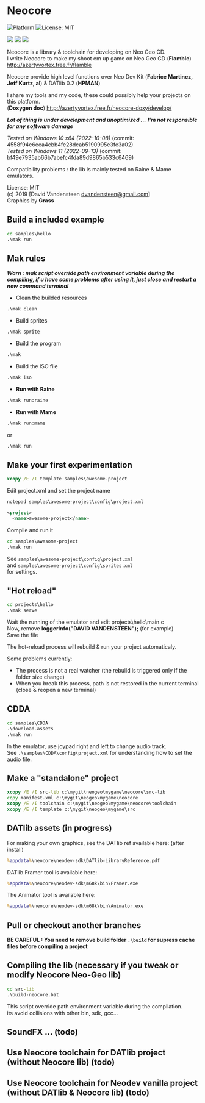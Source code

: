 # Neocore
![Platform](https://img.shields.io/badge/platform-%20%7C%20windows-lightgrey) ![License: MIT](https://img.shields.io/badge/License-MIT-green.svg)  
  
![](https://media.giphy.com/media/TLfbmyW3523z24WONz/giphy.gif) ![](https://media.giphy.com/media/iFUh5AEPD4XfvpsvJh/giphy.gif) ![](https://media.giphy.com/media/iJObJsdx6ud4zI7cS1/giphy.gif)

Neocore is a library &amp; toolchain for developing on Neo Geo CD.  
I write Neocore to make my shoot em up game on Neo Geo CD (**Flamble**) http://azertyvortex.free.fr/flamble  

Neocore provide high level functions over Neo Dev Kit (**Fabrice Martinez, Jeff Kurtz, al**) & DATlib 0.2 (**HPMAN**)  
  
I share my tools and my code, these could possibly help your projects on this platform.  
(**Doxygen doc**) http://azertyvortex.free.fr/neocore-doxy/develop/  
  
***Lot of thing is under development and unoptimized ...***
***I'm not responsible for any software damage***  
  
*Tested on Windows 10 x64 (2022-10-08)* (commit: 4558f94e6eea4cbb4fe28dcab5190995e3fe3a02)  
*Tested on Windows 11 (2022-09-13)* (commit: bf49e7935ab66b7abefc4fda89d9865b533c6469)
  
Compatibility problems : the lib is mainly tested on Raine & Mame emulators.    

License: MIT  
(c) 2019 [David Vandensteen <dvandensteen@gmail.com>]  
Graphics by **Grass**  
    
## Build a included example
```cmd
cd samples\hello
.\mak run
```
  
## Mak rules
___***Warn : mak script override path environment variable during the compiling, if u have some problems after using it, just close and restart a new command terminal***___

- Clean the builded resources
```cmd
.\mak clean
```
- Build sprites
```cmd
.\mak sprite
```
- Build the program
```cmd
.\mak
```
- Build the ISO file
```cmd
.\mak iso
```
- **Run with Raine**
```cmd
.\mak run:raine
```
- **Run with Mame**
```cmd
.\mak run:mame
```
or
```cmd
.\mak run
```
## Make your first experimentation
```cmd
xcopy /E /I template samples\awesome-project
```

Edit project.xml and set the project name  
```cmd
notepad samples\awesome-project\config\project.xml
```

```xml
<project>
  <name>awesome-project</name>
```

Compile and run it  

```cmd
cd samples\awesome-project
.\mak run
```

See `samples\awesome-project\config\project.xml`  
and `samples\awesome-project\config\sprites.xml`  
for settings.

## "Hot reload"
```cmd
cd projects\hello
.\mak serve
```
  
Wait the running of the emulator and edit projects\hello\main.c  
Now, remove **loggerInfo("DAVID VANDENSTEEN");** (for example)  
Save the file
  
The hot-reload process will rebuild & run your project automaticaly.
  
Some problems currently:  
* The process is not a real watcher (the rebuild is triggered only if the folder size change)  
* When you break this process, path is not restored in the current terminal (close & reopen a new terminal)  
    
## CDDA
``` cmd
cd samples\CDDA
.\download-assets
.\mak run
```
  
In the emulator, use joypad right and left to change audio track.  
See `.\samples\CDDA\config\project.xml` for understanding how to set the audio file.

## Make a "standalone" project
```cmd
xcopy /E /I src-lib c:\mygit\neogeo\mygame\neocore\src-lib
copy manifest.xml c:\mygit\neogeo\mygame\neocore
xcopy /E /I toolchain c:\mygit\neogeo\mygame\neocore\toolchain
xcopy /E /I template c:\mygit\neogeo\mygame\src
```
  
## DATlib assets (in progress)
For making your own graphics, see the DATlib ref available here: (after install)  
```cmd
%appdata%\neocore\neodev-sdk\DATlib-LibraryReference.pdf
```
  
DATlib Framer tool is available here:  
```cmd
%appdata%\neocore\neodev-sdk\m68k\bin\Framer.exe
```
The Animator tool is available here:  
```cmd
%appdata%\neocore\neodev-sdk\m68k\bin\Animator.exe
```
  
## Pull or checkout another branches
**BE CAREFUL : You need to remove build folder `.\build` for supress cache files before compiling a project**  

## Compiling the lib (necessary if you tweak or modify Neocore Neo-Geo lib)
```cmd
cd src-lib
.\build-neocore.bat
```
This script override path environment variable during the compilation.  
its avoid collisions with other bin, sdk, gcc...  

## SoundFX ... (todo)
## Use Neocore toolchain for DATlib project (without Neocore lib) (todo)
## Use Neocore toolchain for Neodev vanilla project (without DATlib & Neocore lib) (todo)
